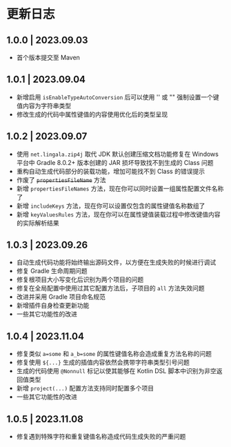 # 更新日志

## 1.0.0 | 2023.09.03

- 首个版本提交至 Maven

## 1.0.1 | 2023.09.04

- 新增启用 `isEnableTypeAutoConversion` 后可以使用 '' 或 "" 强制设置一个键值内容为字符串类型
- 修改生成的代码中属性键值的内容使用优化后的类型呈现

## 1.0.2 | 2023.09.07

- 使用 `net.lingala.zip4j` 取代 JDK 默认创建压缩文档功能修复在 Windows 平台中 Gradle 8.0.2+ 版本创建的 JAR 损坏导致找不到生成的 Class 问题
- 重构自动生成代码部分的装载功能，增加可能找不到 Class 的错误提示
- 作废了 ~~`propertiesFileName`~~ 方法
- 新增 `propertiesFileNames` 方法，现在你可以同时设置一组属性配置文件名称了
- 新增 `includeKeys` 方法，现在你可以设置仅包含的属性键值名称数组了
- 新增 `keyValuesRules` 方法，现在你可以在属性键值装载过程中修改键值内容的实际解析结果

## 1.0.3 | 2023.09.26

- 自动生成代码功能将始终输出源码文件，以方便在生成失败的时候进行调试
- 修复 Gradle 生命周期问题
- 修复根项目大小写变化后识别为两个项目的问题
- 修复在全局配置中使用过其它配置方法后，子项目的 `all` 方法失效问题
- 改进并采用 Gradle 项目命名规范
- 新增插件自身检查更新功能
- 一些其它功能性的改进

## 1.0.4 | 2023.11.04

- 修复类似 `a=some` 和 `a_b=some` 的属性键值名称会造成重复方法名称的问题
- 修复使用 `${...}` 生成的插值内容依然会携带字符串类型引号问题
- 生成的代码使用 `@Nonnull` 标记以使其能够在 Kotlin DSL 脚本中识别为非空返回值类型
- 新增 `project(...)` 配置方法支持同时配置多个项目
- 一些其它功能性的改进

## 1.0.5 | 2023.11.08

- 修复遇到特殊字符和重复键值名称造成代码生成失败的严重问题